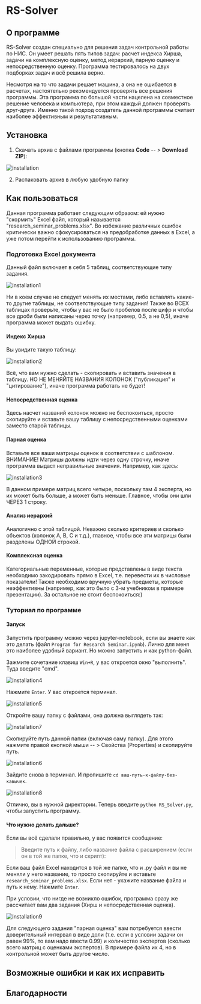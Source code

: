 # RS-Solver

## О программе

RS-Solver создан специально для решения задач контрольной работы по НИС. Он умеет решать пять типов задач: расчет индекса Хирша, задачи на комплексную оценку, метод иерархий, парную оценку и непосредственную оценку. Программа тестировалось на двух подборках задач и всё решила верно.

Несмотря на то что задачи решает машина, а она не ошибается в расчетах, настоятельно рекомендуется проверять все решения программы. Эта программа по большой части нацелена на совместное решение человека и компьютера, при этом каждый должен проверять друг-друга. Именно такой подход создатель данной программы считает наиболее эффективным и результативным.

## Установка

1. Скачать архив с файлами программы (кнопка **Code** -- > **Download ZIP**):

![installation](https://user-images.githubusercontent.com/83603595/145408973-c6b19f5d-c54c-4593-908e-48612e5fede3.png)

2. Распаковать архив в любую удобную папку

## Как пользоваться

Данная программа работает следующим образом: ей нужно "скормить" Excel файл, который называется "research_seminar_problems.xlsx". Во избежание различных ошибок критически важно сфокусироваться на предобработке данных в Excel, а уже потом перейти к использованию программы.

### Подготовка Excel документа

Данный файл включает в себя 5 таблиц, соответствующие типу задания.

![installation1](https://user-images.githubusercontent.com/83603595/145411953-5bba100c-3035-4a08-bf01-fa3a60f0b80e.png)

Ни в коем случае не следует менять их местами, либо вставлять какие-то другие таблицы, не соответствующие типу задания! Также во ВСЕХ таблицах проверьте, чтобы у вас не было пробелов после цифр и чтобы все дроби были написаны через точку (например, 0.5, а не 0,5), иначе программа может выдать ошибку.

#### Индекс Хирша

Вы увидите такую таблицу:

![installation2](https://user-images.githubusercontent.com/83603595/145412595-46024aec-90b1-4510-8ffe-44268b79ff51.png)

Всё, что вам нужно сделать - скопировать и вставить значения в таблицу. НО НЕ МЕНЯЙТЕ НАЗВАНИЯ КОЛОНОК ("публикация" и "цитирование"), иначе программа работать не будет!

#### Непосредственная оценка

Здесь насчет названий колонок можно не беспокоиться, просто скопируйте и вставьте вашу таблицу с непосредственными оценками заместо старой таблицы. 

#### Парная оценка

Вставьте все ваши матрицы оценок в соответствии с шаблоном. ВНИМАНИЕ! Матрицы должны идти через одну строчку, иначе программа выдаст неправильные значения. Например, как здесь:

![installation3](https://user-images.githubusercontent.com/83603595/145416097-962d2e1f-2ec8-4e1f-8a33-398f83cd4314.png)

В данном примере матриц всего четыре, поскольку там 4 эксперта, но их может быть больше, а может быть меньше. Главное, чтобы они шли ЧЕРЕЗ 1 строку.

#### Анализ иерархий

Аналогично с этой таблицой. Неважно сколько критериев и сколько объектов (колонок A, B, C и т.д.), главное, чтобы все эти матрицы были разделены ОДНОЙ строкой.

#### Комплексная оценка

Категориальные переменные, которые представлены в виде текста необходимо закодировать прямо в Excel, т.е. перевести их в числовые показатели! Также необходимо вручную убрать предметы, которые неэффективны (например, как это было с 3-м учебником в примере презентации). За остальное не стоит беспокоиться:)

### Туториал по программе

#### Запуск

Запустить программу можно через jupyter-notebook, если вы знаете как это делать (файл `Program for Research Seminar.ipynb`). Лично для меня это наиболее удобный вариант. Но можно запустить и как python-файл.

Зажмите сочетание клавиш `Win+R`, у вас откроется окно "выполнить". Туда введите "cmd".

![installation4](https://user-images.githubusercontent.com/83603595/145417635-ece31496-5440-4247-b882-f541e58e7722.png)

Нажмите `Enter`. У вас откроется терминал.

![installation5](https://user-images.githubusercontent.com/83603595/145417988-480219e9-e46b-418f-bd01-31719f185d78.png)

Откройте вашу папку с файлами, она должна выглядеть так:

![installation7](https://user-images.githubusercontent.com/83603595/145420663-c1260b19-26ea-4d18-8fcc-ecdaa479950a.png)

Скопируйте путь данной папки (включая саму папку). Для этого нажмите правой кнопкой мыши -- > Свойства (Properties) и скопируйте путь.

![installation6](https://user-images.githubusercontent.com/83603595/145421622-905d7efa-88a6-4481-aeb3-0e54500f3ba0.png)

Зайдите снова в терминал. И пропишите `cd ваш-путь-к-файлу-без-кавычек`.

![installation8](https://user-images.githubusercontent.com/83603595/145421962-b7c486a8-ff7a-4861-b68c-f038422769c7.png)

Отлично, вы в нужной директории. Теперь введите `python RS_Solver.py`, чтобы запустить программу.

#### Что нужно делать дальше?

Если вы всё сделали правильно, у вас появится сообщение:

> Введите путь к файлу, либо название файла с расширением (если он в той же папке, что и скрипт): 

Если ваш файл Excel находится в той же папке, что и .py файл и вы не меняли у него название, то просто скопируйте и вставьте `research_seminar_problems.xlsx`. Если нет - укажите название файла и путь к нему. Нажмите `Enter`.

При условии, что нигде не возникло ошибок, программа сразу же рассчитает вам два задания (Хирш и непосредственная оценка).

![installation9](https://user-images.githubusercontent.com/83603595/145424396-2915e28f-b01b-4368-a4ca-85cff9512e36.png)


Для следующего задания "парная оценка" вам потребуется ввести доверительный интервал в виде доли (т.е. если в условии задачи он равен 99%, то вам надо ввести 0.99) и количество экспертов (сколько всего матриц с оценками экспертов). В примере файла их 4, но в контрольной может быть другое число.

## Возможные ошибки и как их исправить

## Благодарности
